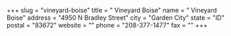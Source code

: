+++
slug = "vineyard-boise"
title = " Vineyard Boise"
name = " Vineyard Boise"
address = "4950 N Bradley Street"
city = "Garden City"
state = "ID"
postal = "83672"
website = ""
phone = "208-377-1477"
fax = ""
+++
